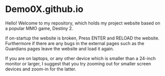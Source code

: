 # Demo0X.github.io

Hello! Welcome to my repository, which holds my project website based on a popular MMO game, Destiny 2.

<!-- Side Note -->

if on-startup the website is broken, Press ENTER and RELOAD the website. Furthermore if there are any bugs in the external pages such as the Guardians pages leave the website and load it again.

If you are on laptops, or any other device which is smaller than a 24-inch monitor or larger, I suggest that you try zooming out for smaller screen devices and zoom-in for the latter.
